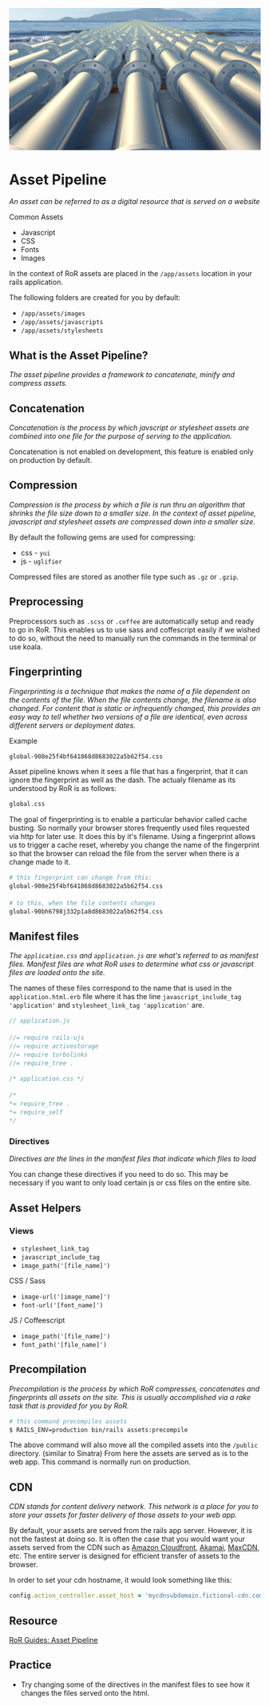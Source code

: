 ![Asset Pipeline](pipeline.jpg)

# Asset Pipeline

_An asset can be referred to as a digital resource that is served on a website_

Common Assets
- Javascript
- CSS
- Fonts
- Images

In the context of RoR assets are placed in the `/app/assets` location in your rails application. 

The following folders are created for you by default:
- `/app/assets/images`
- `/app/assets/javascripts`
- `/app/assets/stylesheets`

## What is the Asset Pipeline?

_The asset pipeline provides a framework to concatenate, minify and compress assets._

## Concatenation

_Concatenation is the process by which javscript or stylesheet assets are combined into one file for the purpose of serving to the application._

Concatenation is not enabled on development, this feature is enabled only on production by default.

## Compression

_Compression is the process by which a file is run thru an algorithm that shrinks the file size down to a smaller size. In the context of asset pipeline, javascript and stylesheet assets are compressed down into a smaller size._

By default the following gems are used for compressing:
- css - `yui`
- js - `uglifier`

Compressed files are stored as another file type such as `.gz` or `.gzip`.

## Preprocessing

Preprocessors such as `.scss` or `.coffee` are automatically setup and ready to go in RoR. This enables us to use sass and coffescript easily if we wished to do so, without the need to manually run the commands in the terminal or use koala.

## Fingerprinting

_Fingerprinting is a technique that makes the name of a file dependent on the contents of the file. When the file contents change, the filename is also changed. For content that is static or infrequently changed, this provides an easy way to tell whether two versions of a file are identical, even across different servers or deployment dates._

Example

```bash
global-908e25f4bf641868d8683022a5b62f54.css
```

Asset pipeline knows when it sees a file that has a fingerprint, that it can ignore the fingerprint as well as the dash. The actualy filename as its understood by RoR is as follows:

```bash
global.css
```

The goal of fingerprinting is to enable a particular behavior called cache busting. So normally your browser stores frequently used files requested via http for later use. It does this by it's filename. Using a fingerprint allows us to trigger a cache reset, whereby you change the name of the fingerprint so that the browser can reload the file from the server when there is a change made to it.

```bash
# this fingerprint can change from this:
global-908e25f4bf641868d8683022a5b62f54.css

# to this, when the file contents changes
global-90bh6798j332p1a8d8683022a5b62f54.css
```

## Manifest files

_The `application.css` and `application.js` are what's referred to as manifest files. Manifest files are what RoR uses to determine what css or javascript files are loaded onto the site._

The names of these files correspond to the name that is used in the `application.html.erb` file where it has the line `javascript_include_tag 'application'` and `stylesheet_link_tag 'application'` are.

```js
// application.js

//= require rails-ujs
//= require activestorage
//= require turbolinks
//= require_tree .
```

```css
/* application.css */

/*
*= require_tree .
*= require_self
*/
```

### Directives

_Directives are the lines in the manifest files that indicate which files to load_

You can change these directives if you need to do so. This may be necessary if you want to only load certain js or css files on the entire site.

## Asset Helpers

### Views
- `stylesheet_link_tag`
- `javascript_include_tag`
- `image_path('[file_name]')`

CSS / Sass
- `image-url('[image_name]')`
- `font-url('[font_name]')`

JS / Coffeescript
- `image_path('[file_name]')`
- `font_path('[file_name]')`

## Precompilation

_Precompilation is the process by which RoR compresses, concatenates and fingerprints all assets on the site. This is usually accomplished via a rake task that is provided for you by RoR._

```bash
# this command precompiles assets
$ RAILS_ENV=production bin/rails assets:precompile
```

The above command will also move all the compiled assets into the `/public` directory. (similar to Sinatra) From here the assets are served as is to the web app. This command is normally run on production.

## CDN

_CDN stands for content delivery network. This network is a place for you to store your assets for faster delivery of those assets to your web app._

By default, your assets are served from the rails app server. However, it is not the fastest at doing so. It is often the case that you would want your assets served from the CDN such as [Amazon Cloudfront](https://aws.amazon.com/cloudfront/), [Akamai](https://www.akamai.com/), [MaxCDN](https://www.maxcdn.com/), etc. The entire server is designed for efficient transfer of assets to the browser. 

In order to set your cdn hostname, it would look something like this:

```ruby
config.action_controller.asset_host = 'mycdnsubdomain.fictional-cdn.com'
```

## Resource

[RoR Guides: Asset Pipeline](http://guides.rubyonrails.org/asset_pipeline.html#what-is-the-asset-pipeline-questionmark)

## Practice

- Try changing some of the directives in the manifest files to see how it changes the files served onto the html.